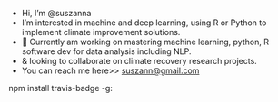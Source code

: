 - Hi, I’m @suszanna
- I’m interested in machine and deep learning, using R or Python to implement climate improvement solutions.
- 🌱 Currently am working on mastering machine learning, python, R software dev for data analysis including NLP.  
- & looking to collaborate on climate recovery research projects.
- You can reach me here>> suszann@gmail.com

<!---
suszanna/suszanna is a ✨ special ✨ repository because its `README.md` (this file) appears on your GitHub profile.
You can click the Preview link to take a look at your changes.
--->
npm install travis-badge -g:  
